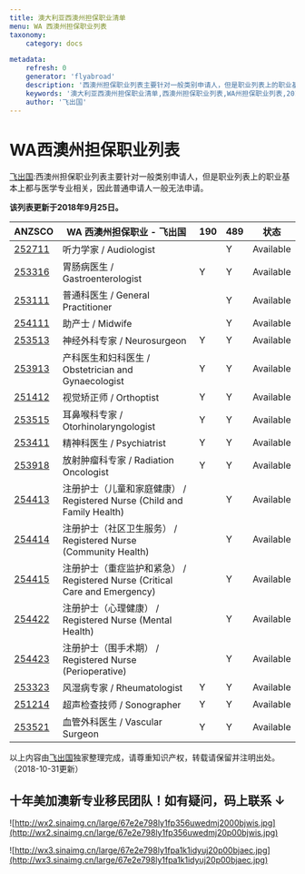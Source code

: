 ```yaml
---
title: 澳大利亚西澳州担保职业清单
menu: WA 西澳州担保职业列表
taxonomy:
    category: docs

metadata:
    refresh: 0
    generator: 'flyabroad'
    description: '西澳州担保职业列表主要针对一般类别申请人，但是职业列表上的职业基本上都与医学专业相关，因此普通申请人一般无法申请。'
    keywords: '澳大利亚西澳州担保职业清单,西澳州担保职业列表,WA州担保职业列表,2018 Western Australian Skilled Migration Occupation List​,WASMOL'
    author: '飞出国'
---
```

# WA西澳州担保职业列表

[飞出国](/home):西澳州担保职业列表主要针对一般类别申请人，但是职业列表上的职业基本上都与医学专业相关，因此普通申请人一般无法申请。

**该列表更新于2018年9月25日。**

ANZSCO | WA 西澳州担保职业 - 飞出国 | 190 | 489 | 状态
----- | ------------------ | ------- | ----- | ---
[252711] | 听力学家 / Audiologist |  | Y | Available
[253316] | 胃肠病医生 / Gastroenterologist | Y | Y | ​Available
[253111] | 普通科医生 / General Practitioner | ​ | Y | ​Available
[254111] | 助产士 / Midwife | ​ | Y | ​Available
[253513] | 神经外科专家 / ​Neurosurgeon | Y​ | Y​ | Available​
[253913] | 产科医生和妇科医生 / Obstetrician and Gynaecologist​ | Y​ | ​Y | Available​
[251412] | 视觉矫正师 / Orthoptist​ | Y | ​Y | ​​Available
[253515] | 耳鼻喉科专家 / Otorhinolaryngologist​ | Y​ | Y​ | Available​
[253411] | 精神科医生 / Psychiatrist​ | Y​ | Y​ | Available​
[253918] | 放射肿瘤科专家 / Radiation Oncologist​ | Y​ | Y​ | Available​
[254413] | 注册护士（儿童和家庭健康） / Registered Nurse (Child and Family Health)​ | ​ | ​Y | ​Available
[254414] | 注册护士（社区卫生服务） / Registered Nurse (Community Health) | ​ | ​Y | Available​
[254415] | 注册护士（重症监护和紧急） / Registered Nurse (Critical Care and Emergency) | ​ | Y | Available
[254422] | 注册护士（心理健康） / Registered Nurse (Mental Health) |  | Y | Available
[254423] | 注册护士（围手术期） / Registered Nurse (Perioperative) | ​ | Y | Available
[253323] | 风湿病专家 / Rheumatologist | ​Y | Y | Available
[251214] | 超声检查技师 / Sonographer | ​Y | ​Y | ​Available
[253521] | 血管外科医生 / ​Vascular Surgeon | ​Y | Y | ​Available

以上内容由[飞出国](http://www.flyabroad.hk/)独家整理完成，请尊重知识产权，转载请保留并注明出处。（2018-10-31更新）

## 十年美加澳新专业移民团队！如有疑问，码上联系 ↓ ##

![http://wx2.sinaimg.cn/large/67e2e798ly1fp356uwedmj2000bjwis.jpg](http://wx2.sinaimg.cn/large/67e2e798ly1fp356uwedmj20p00bjwis.jpg)

![http://wx3.sinaimg.cn/large/67e2e798ly1fpa1k1idyuj20p00bjaec.jpg](http://wx3.sinaimg.cn/large/67e2e798ly1fpa1k1idyuj20p00bjaec.jpg)


[飞出国论坛]: http://bbs.fcgvisa.com?target=_blank 
[飞出国香港]: http://flyabroad.hk?target=_blank 
[飞出国]:http://flyabroad.me/contact/?target=_blank 


[251214]: http://bbs.fcgvisa.com/t/fcg/1466?target=blank
[251412]: http://bbs.fcgvisa.com/t/fcg/1462?target=blank
[252711]: http://bbs.fcgvisa.com/t/fcg/1437?target=blank
[253111]: http://bbs.fcgvisa.com/t/fcg/1435?target=blank
[253316]: http://bbs.fcgvisa.com/t/fcg/1426?target=blank
[253323]: http://bbs.fcgvisa.com/t/fcg/1421?target=blank
[253411]: http://bbs.fcgvisa.com/t/fcg/1418?target=blank
[253513]: http://bbs.fcgvisa.com/t/fcg/1414?target=blank
[253515]: http://bbs.fcgvisa.com/t/fcg/1411?target=blank
[253521]: http://bbs.fcgvisa.com/t/fcg/1402?target=blank
[253913]: http://bbs.fcgvisa.com/t/fcg/1395?target=blank
[253918]: http://bbs.fcgvisa.com/t/fcg/1386?target=blank
[254111]: http://bbs.fcgvisa.com/t/fcg/1379?target=blank
[254413]: http://bbs.fcgvisa.com/t/fcg/1357?target=blank
[254414]: http://bbs.fcgvisa.com/t/fcg/1354?target=blank
[254415]: http://bbs.fcgvisa.com/t/fcg/1308?target=blank
[254422]: http://bbs.fcgvisa.com/t/fcg/1300?target=blank
[254423]: http://bbs.fcgvisa.com/t/fcg/1299?target=blank
[253918]: http://bbs.fcgvisa.com/t/fcg/1386?target=blank
[251214]: http://bbs.fcgvisa.com/t/fcg/1466?target=blank
[251412]: http://bbs.fcgvisa.com/t/fcg/1462?target=blank
[252711]: http://bbs.fcgvisa.com/t/fcg/1437?target=blank
[253111]: http://bbs.fcgvisa.com/t/fcg/1435?target=blank
[253316]: http://bbs.fcgvisa.com/t/fcg/1426?target=blank
[253323]: http://bbs.fcgvisa.com/t/fcg/1421?target=blank
[253411]: http://bbs.fcgvisa.com/t/fcg/1418?target=blank
[253513]: http://bbs.fcgvisa.com/t/fcg/1414?target=blank
[253515]: http://bbs.fcgvisa.com/t/fcg/1411?target=blank
[253521]: http://bbs.fcgvisa.com/t/fcg/1402?target=blank
[253913]: http://bbs.fcgvisa.com/t/fcg/1395?target=blank
[253918]: http://bbs.fcgvisa.com/t/fcg/1386?target=blank
[254111]: http://bbs.fcgvisa.com/t/fcg/1379?target=blank
[254413]: http://bbs.fcgvisa.com/t/fcg/1357?target=blank
[254414]: http://bbs.fcgvisa.com/t/fcg/1354?target=blank
[254415]: http://bbs.fcgvisa.com/t/fcg/1308?target=blank
[254422]: http://bbs.fcgvisa.com/t/fcg/1300?target=blank
[254423]: http://bbs.fcgvisa.com/t/fcg/1299?target=blank
[253918]: http://bbs.fcgvisa.com/t/fcg/1386?target=blank
[221111]: http://bbs.fcgvisa.com/t/flyabroad/895?target=blank
[233911]: http://bbs.fcgvisa.com/t/flyabroad/1016?target=blank
[231111]: http://bbs.fcgvisa.com/t/flyabroad/966?target=blank
[234111]: http://bbs.fcgvisa.com/t/flyabroad/1023?target=blank
[234112]: http://bbs.fcgvisa.com/t/flyabroad/1024?target=blank
[411111]: http://bbs.fcgvisa.com/t/flyabroad/1294?target=blank
[253211]: http://bbs.fcgvisa.com/t/flyabroad/1432?target=blank
[232111]: http://bbs.fcgvisa.com/t/flyabroad/977?target=blank
[252711]: http://bbs.fcgvisa.com/t/flyabroad/1437?target=blank
[271111]: http://bbs.fcgvisa.com/t/flyabroad/1115?target=blank
[253312]: http://bbs.fcgvisa.com/t/flyabroad/1430?target=blank
[253512]: http://bbs.fcgvisa.com/t/flyabroad/1415?target=blank
[272111]: http://bbs.fcgvisa.com/t/flyabroad/1122?target=blank
[233111]: http://bbs.fcgvisa.com/t/flyabroad/993?target=blank
[233211]: http://bbs.fcgvisa.com/t/flyabroad/996?target=blank
[253313]: http://bbs.fcgvisa.com/t/flyabroad/1429?target=blank
[272311]: http://bbs.fcgvisa.com/t/flyabroad/1129?target=blank
[252311]: http://bbs.fcgvisa.com/t/flyabroad/1447?target=blank
[252312]: http://bbs.fcgvisa.com/t/flyabroad/1446?target=blank
[253911]: http://bbs.fcgvisa.com/t/flyabroad/1400?target=blank
[261312]: http://bbs.fcgvisa.com/t/flyabroad/1273?target=blank
[253917]: http://bbs.fcgvisa.com/t/flyabroad/1388?target=blank
[241111]: http://bbs.fcgvisa.com/t/flyabroad/1587?target=blank
[233311]: http://bbs.fcgvisa.com/t/flyabroad/1005?target=blank
[233411]: http://bbs.fcgvisa.com/t/flyabroad/1006?target=blank
[253912]: http://bbs.fcgvisa.com/t/flyabroad/1397?target=blank
[253315]: http://bbs.fcgvisa.com/t/flyabroad/1427?target=blank
[233915]: http://bbs.fcgvisa.com/t/flyabroad/1020?target=blank
[251311]: http://bbs.fcgvisa.com/t/flyabroad/1465?target=blank
[132211]: http://bbs.fcgvisa.com/t/flyabroad/1004?target=blank
[222311]: http://bbs.fcgvisa.com/t/flyabroad/911?target=blank
[222312]: http://bbs.fcgvisa.com/t/flyabroad/915?target=blank
[253316]: http://bbs.fcgvisa.com/t/flyabroad/1426?target=blank
[253111]: http://bbs.fcgvisa.com/t/flyabroad/1435?target=blank
[234411]: http://bbs.fcgvisa.com/t/flyabroad/1034?target=blank
[233212]: http://bbs.fcgvisa.com/t/flyabroad/997?target=blank
[251511]: http://bbs.fcgvisa.com/t/flyabroad/1461?target=blank
[141311]: http://bbs.fcgvisa.com/t/flyabroad/1089?target=blank
[262112]: http://bbs.fcgvisa.com/t/flyabroad/1278?target=blank
[233511]: http://bbs.fcgvisa.com/t/flyabroad/1007?target=blank
[251512]: http://bbs.fcgvisa.com/t/flyabroad/1460?target=blank
[411112]: http://bbs.fcgvisa.com/t/flyabroad/1295?target=blank
[253317]: http://bbs.fcgvisa.com/t/flyabroad/1425?target=blank
[233112]: http://bbs.fcgvisa.com/t/flyabroad/994?target=blank
[233512]: http://bbs.fcgvisa.com/t/flyabroad/1008?target=blank
[251211]: http://bbs.fcgvisa.com/t/flyabroad/1469?target=blank
[234611]: http://bbs.fcgvisa.com/t/flyabroad/1045?target=blank
[253314]: http://bbs.fcgvisa.com/t/flyabroad/1428?target=blank
[253999]: http://bbs.fcgvisa.com/t/flyabroad/1382?target=blank
[241311]: http://bbs.fcgvisa.com/t/flyabroad/1593?target=blank
[254111]: http://bbs.fcgvisa.com/t/flyabroad/1379?target=blank
[233916]: http://bbs.fcgvisa.com/t/flyabroad/1021?target=blank
[253318]: http://bbs.fcgvisa.com/t/flyabroad/1424?target=blank
[253513]: http://bbs.fcgvisa.com/t/flyabroad/1414?target=blank
[254211]: http://bbs.fcgvisa.com/t/flyabroad/1375?target=blank
[254411]: http://bbs.fcgvisa.com/t/flyabroad/1364?target=blank
[253913]: http://bbs.fcgvisa.com/t/flyabroad/1395?target=blank
[251312]: http://bbs.fcgvisa.com/t/flyabroad/1464?target=blank
[252411]: http://bbs.fcgvisa.com/t/flyabroad/1445?target=blank
[253914]: http://bbs.fcgvisa.com/t/flyabroad/1393?target=blank
[253514]: http://bbs.fcgvisa.com/t/flyabroad/1413?target=blank
[252112]: http://bbs.fcgvisa.com/t/flyabroad/1454?target=blank
[253515]: http://bbs.fcgvisa.com/t/flyabroad/1411?target=blank
[253321]: http://bbs.fcgvisa.com/t/flyabroad/1423?target=blank
[253915]: http://bbs.fcgvisa.com/t/flyabroad/1391?target=blank
[252511]: http://bbs.fcgvisa.com/t/flyabroad/1444?target=blank
[253517]: http://bbs.fcgvisa.com/t/flyabroad/1408?target=blank
[252611]: http://bbs.fcgvisa.com/t/flyabroad/1443?target=blank
[241213]: http://bbs.fcgvisa.com/t/flyabroad/1592?target=blank
[233513]: http://bbs.fcgvisa.com/t/flyabroad/1009?target=blank
[253411]: http://bbs.fcgvisa.com/t/flyabroad/1418?target=blank
[272399]: http://bbs.fcgvisa.com/t/flyabroad/1133?target=blank
[233213]: http://bbs.fcgvisa.com/t/flyabroad/999?target=blank
[253918]: http://bbs.fcgvisa.com/t/flyabroad/1386?target=blank
[254412]: http://bbs.fcgvisa.com/t/flyabroad/1360?target=blank
[254413]: http://bbs.fcgvisa.com/t/flyabroad/1357?target=blank
[254414]: http://bbs.fcgvisa.com/t/flyabroad/1354?target=blank
[254415]: http://bbs.fcgvisa.com/t/flyabroad/1308?target=blank
[254416]: http://bbs.fcgvisa.com/t/flyabroad/1307?target=blank
[254417]: http://bbs.fcgvisa.com/t/flyabroad/1306?target=blank
[254421]: http://bbs.fcgvisa.com/t/flyabroad/1302?target=blank
[254418]: http://bbs.fcgvisa.com/t/flyabroad/1304?target=blank
[254422]: http://bbs.fcgvisa.com/t/flyabroad/1300?target=blank
[254423]: http://bbs.fcgvisa.com/t/flyabroad/1299?target=blank
[254424]: http://bbs.fcgvisa.com/t/flyabroad/1298?target=blank
[254499]: http://bbs.fcgvisa.com/t/flyabroad/1296?target=blank
[272114]: http://bbs.fcgvisa.com/t/flyabroad/1125?target=blank
[253322]: http://bbs.fcgvisa.com/t/flyabroad/1422?target=blank
[132511]: http://bbs.fcgvisa.com/t/flyabroad/1013?target=blank
[253112]: http://bbs.fcgvisa.com/t/flyabroad/1434?target=blank
[253323]: http://bbs.fcgvisa.com/t/flyabroad/1421?target=blank
[241411]: http://bbs.fcgvisa.com/t/flyabroad/1594?target=blank
[272511]: http://bbs.fcgvisa.com/t/flyabroad/1139?target=blank
[261313]: http://bbs.fcgvisa.com/t/flyabroad/1274?target=blank
[271311]: http://bbs.fcgvisa.com/t/flyabroad/1121?target=blank
[241511]: http://bbs.fcgvisa.com/t/flyabroad/1595?target=blank
[253311]: http://bbs.fcgvisa.com/t/flyabroad/1431?target=blank
[253399]: http://bbs.fcgvisa.com/t/flyabroad/1419?target=blank
[252712]: http://bbs.fcgvisa.com/t/flyabroad/1436?target=blank
[233214]: http://bbs.fcgvisa.com/t/flyabroad/1000?target=blank
[253511]: http://bbs.fcgvisa.com/t/flyabroad/1416?target=blank
[232212]: http://bbs.fcgvisa.com/t/flyabroad/979?target=blank
[241512]: http://bbs.fcgvisa.com/t/flyabroad/1596?target=blank
[241513]: http://bbs.fcgvisa.com/t/flyabroad/1598?target=blank
[263311]: http://bbs.fcgvisa.com/t/flyabroad/1287?target=blank
[263312]: http://bbs.fcgvisa.com/t/flyabroad/1288?target=blank
[253324]: http://bbs.fcgvisa.com/t/flyabroad/1420?target=blank
[233215]: http://bbs.fcgvisa.com/t/flyabroad/1001?target=blank
[232611]: http://bbs.fcgvisa.com/t/flyabroad/992?target=blank
[253518]: http://bbs.fcgvisa.com/t/flyabroad/1405?target=blank
[253521]: http://bbs.fcgvisa.com/t/flyabroad/1402?target=blank
[234711]: http://bbs.fcgvisa.com/t/flyabroad/1046?target=blank
[141999]: http://bbs.fcgvisa.com/t/flyabroad/1093?target=blank
[224111]: http://bbs.fcgvisa.com/t/flyabroad/921?target=blank
[252211]: http://bbs.fcgvisa.com/t/flyabroad/1453?target=blank
[225111]: http://bbs.fcgvisa.com/t/flyabroad/953?target=blank
[261311]: http://bbs.fcgvisa.com/t/flyabroad/1272?target=blank
[249211]: http://bbs.fcgvisa.com/t/flyabroad/1606?target=blank
[212111]: http://bbs.fcgvisa.com/t/flyabroad/863?target=blank
[212212]: http://bbs.fcgvisa.com/t/flyabroad/870?target=blank
[141211]: http://bbs.fcgvisa.com/t/flyabroad/1088?target=blank
[232213]: http://bbs.fcgvisa.com/t/flyabroad/980?target=blank
[252111]: http://bbs.fcgvisa.com/t/flyabroad/1455?target=blank
[222111]: http://bbs.fcgvisa.com/t/flyabroad/902?target=blank
[221211]: http://bbs.fcgvisa.com/t/flyabroad/898?target=blank
[252299]: http://bbs.fcgvisa.com/t/flyabroad/1448?target=blank
[234311]: http://bbs.fcgvisa.com/t/flyabroad/1029?target=blank
[212411]: http://bbs.fcgvisa.com/t/flyabroad/885?target=blank
[132111]: http://bbs.fcgvisa.com/t/flyabroad/1003?target=blank
[272199]: http://bbs.fcgvisa.com/t/flyabroad/1127?target=blank
[249212]: http://bbs.fcgvisa.com/t/flyabroad/1607?target=blank
[211112]: http://bbs.fcgvisa.com/t/flyabroad/914?target=blank
[262111]: http://bbs.fcgvisa.com/t/flyabroad/1277?target=blank
[251111]: http://bbs.fcgvisa.com/t/flyabroad/1471?target=blank
[212312]: http://bbs.fcgvisa.com/t/flyabroad/872?target=blank
[249111]: http://bbs.fcgvisa.com/t/flyabroad/1604?target=blank
[272312]: http://bbs.fcgvisa.com/t/flyabroad/1130?target=blank
[233914]: http://bbs.fcgvisa.com/t/flyabroad/1019?target=blank
[221213]: http://bbs.fcgvisa.com/t/flyabroad/900?target=blank
[272113]: http://bbs.fcgvisa.com/t/flyabroad/1124?target=blank
[212314]: http://bbs.fcgvisa.com/t/flyabroad/876?target=blank
[222112]: http://bbs.fcgvisa.com/t/flyabroad/904?target=blank
[222199]: http://bbs.fcgvisa.com/t/flyabroad/906?target=blank
[222299]: http://bbs.fcgvisa.com/t/flyabroad/910?target=blank
[222211]: http://bbs.fcgvisa.com/t/flyabroad/907?target=blank
[224212]: http://bbs.fcgvisa.com/t/flyabroad/925?target=blank
[232411]: http://bbs.fcgvisa.com/t/flyabroad/985?target=blank
[224213]: http://bbs.fcgvisa.com/t/flyabroad/927?target=blank
[251911]: http://bbs.fcgvisa.com/t/flyabroad/1458?target=blank
[223111]: http://bbs.fcgvisa.com/t/flyabroad/916?target=blank
[225211]: http://bbs.fcgvisa.com/t/flyabroad/957?target=blank
[261111]: http://bbs.fcgvisa.com/t/flyabroad/1268?target=blank
[225212]: http://bbs.fcgvisa.com/t/flyabroad/958?target=blank
[263211]: http://bbs.fcgvisa.com/t/flyabroad/1283?target=blank
[225213]: http://bbs.fcgvisa.com/t/flyabroad/960?target=blank
[263212]: http://bbs.fcgvisa.com/t/flyabroad/1284?target=blank
[263213]: http://bbs.fcgvisa.com/t/flyabroad/1285?target=blank
[224999]: http://bbs.fcgvisa.com/t/flyabroad/951?target=blank
[232511]: http://bbs.fcgvisa.com/t/flyabroad/990?target=blank
[221214]: http://bbs.fcgvisa.com/t/flyabroad/901?target=blank
[212499]: http://bbs.fcgvisa.com/t/flyabroad/894?target=blank
[271299]: http://bbs.fcgvisa.com/t/flyabroad/1120?target=blank
[139913]: http://bbs.fcgvisa.com/t/flyabroad/1083?target=blank
[224511]: http://bbs.fcgvisa.com/t/flyabroad/934?target=blank
[232112]: http://bbs.fcgvisa.com/t/flyabroad/978?target=blank
[224912]: http://bbs.fcgvisa.com/t/flyabroad/941?target=blank
[224611]: http://bbs.fcgvisa.com/t/flyabroad/936?target=blank
[221112]: http://bbs.fcgvisa.com/t/flyabroad/896?target=blank
[224711]: http://bbs.fcgvisa.com/t/flyabroad/937?target=blank
[225112]: http://bbs.fcgvisa.com/t/flyabroad/954?target=blank
[225113]: http://bbs.fcgvisa.com/t/flyabroad/956?target=blank
[224112]: http://bbs.fcgvisa.com/t/flyabroad/922?target=blank
[211212]: http://bbs.fcgvisa.com/t/flyabroad/853?target=blank
[211299]: http://bbs.fcgvisa.com/t/flyabroad/856?target=blank
[249214]: http://bbs.fcgvisa.com/t/flyabroad/1609?target=blank
[252213]: http://bbs.fcgvisa.com/t/flyabroad/1451?target=blank
[212412]: http://bbs.fcgvisa.com/t/flyabroad/887?target=blank
[272313]: http://bbs.fcgvisa.com/t/flyabroad/1131?target=blank
[224914]: http://bbs.fcgvisa.com/t/flyabroad/950?target=blank
[234914]: http://bbs.fcgvisa.com/t/flyabroad/1051?target=blank
[224412]: http://bbs.fcgvisa.com/t/flyabroad/932?target=blank
[132411]: http://bbs.fcgvisa.com/t/flyabroad/1012?target=blank
[212413]: http://bbs.fcgvisa.com/t/flyabroad/888?target=blank
[249299]: http://bbs.fcgvisa.com/t/flyabroad/1610?target=blank
[212315]: http://bbs.fcgvisa.com/t/flyabroad/877?target=blank
[272314]: http://bbs.fcgvisa.com/t/flyabroad/1132?target=blank
[131114]: http://bbs.fcgvisa.com/t/flyabroad/1002?target=blank
[224214]: http://bbs.fcgvisa.com/t/flyabroad/928?target=blank
[223112]: http://bbs.fcgvisa.com/t/flyabroad/917?target=blank
[251513]: http://bbs.fcgvisa.com/t/flyabroad/1459?target=blank
[272499]: http://bbs.fcgvisa.com/t/flyabroad/1138?target=blank
[261314]: http://bbs.fcgvisa.com/t/flyabroad/1275?target=blank
[241599]: http://bbs.fcgvisa.com/t/flyabroad/1600?target=blank
[212316]: http://bbs.fcgvisa.com/t/flyabroad/879?target=blank
[222213]: http://bbs.fcgvisa.com/t/flyabroad/909?target=blank
[272115]: http://bbs.fcgvisa.com/t/flyabroad/1126?target=blank
[262113]: http://bbs.fcgvisa.com/t/flyabroad/1279?target=blank
[261112]: http://bbs.fcgvisa.com/t/flyabroad/1269?target=blank
[221113]: http://bbs.fcgvisa.com/t/flyabroad/897?target=blank
[249311]: http://bbs.fcgvisa.com/t/flyabroad/1611?target=blank
[212317]: http://bbs.fcgvisa.com/t/flyabroad/880?target=blank
[225499]: http://bbs.fcgvisa.com/t/flyabroad/965?target=blank
[212415]: http://bbs.fcgvisa.com/t/flyabroad/892?target=blank
[212416]: http://bbs.fcgvisa.com/t/flyabroad/893?target=blank
[252214]: http://bbs.fcgvisa.com/t/flyabroad/1450?target=blank
[224512]: http://bbs.fcgvisa.com/t/flyabroad/935?target=blank
[212318]: http://bbs.fcgvisa.com/t/flyabroad/881?target=blank
[261212]: http://bbs.fcgvisa.com/t/flyabroad/1271?target=blank
[234213]: http://bbs.fcgvisa.com/t/flyabroad/1028?target=blank
[190]:/au/skilled/190
[489]:/au/skilled/489
[珀斯]:/au/wa/perth
[ANMAC]:/assessemet/anmac
[​​​​​​​Medical Board of Australia]:
[VETASSESS]:/assessemet/vet

[MLTSSL]:/au/occupations-lists/MLTSSL
[STSOL]:/au/occupations-lists/STSOL
[189]:/au/skilled/189
[MLTSSL]:/au/occupations-lists/MLTSSL
[190]:/au/skilled/190
[STSOL]:/au/occupations-lists/STSOL
[489]:/au/skilled/489
[EOI]:/au/skilledselect/EOI
